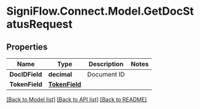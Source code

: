 
# SigniFlow.Connect.Model.GetDocStatusRequest

## Properties

Name | Type | Description | Notes
------------ | ------------- | ------------- | -------------
**DocIDField** | **decimal** | Document ID | 
**TokenField** | [**TokenField**](TokenField.md) |  | 

[[Back to Model list]](../README.md#documentation-for-models)
[[Back to API list]](../README.md#documentation-for-api-endpoints)
[[Back to README]](../README.md)

